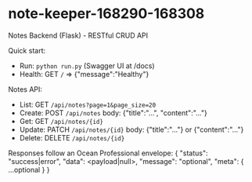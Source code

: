 # note-keeper-168290-168308

Notes Backend (Flask) - RESTful CRUD API

Quick start:
- Run: `python run.py` (Swagger UI at /docs)
- Health: GET `/` => {"message":"Healthy"}

Notes API:
- List: GET `/api/notes?page=1&page_size=20`
- Create: POST `/api/notes` body: {"title":"...", "content":"..."}
- Get: GET `/api/notes/{id}`
- Update: PATCH `/api/notes/{id}` body: {"title":"..."} or {"content":"..."}
- Delete: DELETE `/api/notes/{id}`

Responses follow an Ocean Professional envelope:
{ "status": "success|error", "data": <payload|null>, "message": "optional", "meta": { ...optional } }